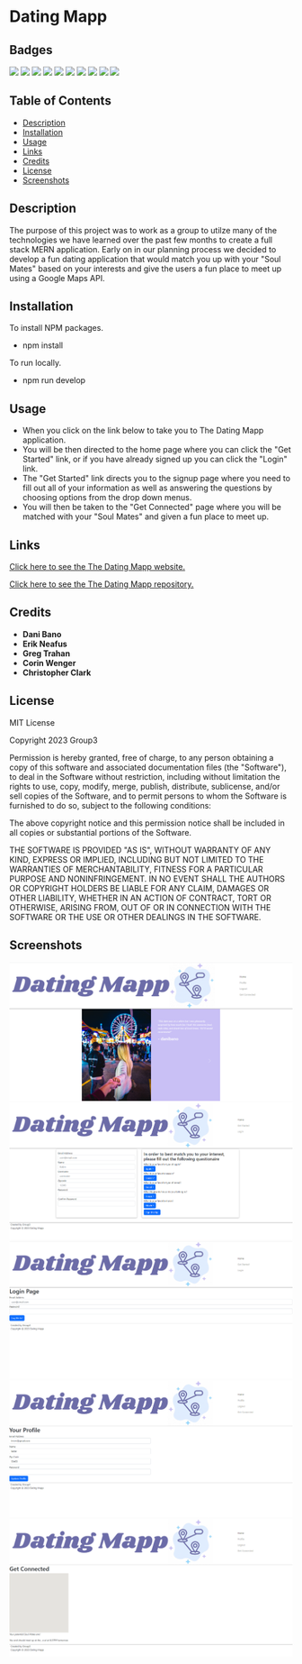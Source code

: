 # Dating Mapp

## Badges

![](https://img.shields.io/badge/v18.2.0-React-blue)
![](https://img.shields.io/badge/v2.7.2-ReactBootstrap-tan)
![](https://img.shields.io/badge/v2.2.0-GoogleMapReact-green)
![](https://img.shields.io/badge/v16.0.3-DotEnv-orange)
![](https://img.shields.io/badge/v5.0.1-bcrypt-yellow)
![](https://img.shields.io/badge/v3.0.1-JScookie-red)
![](https://img.shields.io/badge/v4.17.1-Express-blue)
![](https://img.shields.io/badge/v5.11.6-Mongoose-purple)
![](https://img.shields.io/badge/100%-Group3-black)
![](https://img.shields.io/badge/License-MIT-green)

## Table of Contents

- [Description](#description)
- [Installation](#installation)
- [Usage](#usage)
- [Links](#links)
- [Credits](#credits)
- [License](#license)
- [Screenshots](#screenshots)

## Description

The purpose of this project was to work as a group to utilze many of the technologies we have learned over the past few months to create a full stack MERN application. Early on in our planning process we decided to develop a fun dating application that would match you up with your "Soul Mates" based on your interests and give the users a fun place to meet up using a Google Maps API. 

## Installation

To install NPM packages.
- npm install

To run locally.
- npm run develop

## Usage

- When you click on the link below to take you to The Dating Mapp application. 
- You will be then directed to the home page where you can click the "Get Started" link, or if you have already signed up you can click the "Login" link. 
- The "Get Started" link directs you to the signup page where you need to fill out all of your information as well as answering the questions by choosing options from the drop down menus. 
- You will then be taken to the "Get Connected" page where you will be matched with your "Soul Mates" and given a fun place to meet up.

## Links

[Click here to see the The Dating Mapp website.](https://the-dating-mapp.herokuapp.com/)

[Click here to see the The Dating Mapp repository.](https://github.com/strongjaw15/the-dating-mapp)

## Credits
- **Dani Bano**
- **Erik Neafus**
- **Greg Trahan**
- **Corin Wenger**
- **Christopher Clark**

## License

MIT License

Copyright 2023 Group3

Permission is hereby granted, free of charge, to any person obtaining a copy of this software and associated documentation files (the "Software"), to deal in the Software without restriction, including without limitation the rights to use, copy, modify, merge, publish, distribute, sublicense, and/or sell copies of the Software, and to permit persons to whom the Software is furnished to do so, subject to the following conditions:

The above copyright notice and this permission notice shall be included in all copies or substantial portions of the Software.

THE SOFTWARE IS PROVIDED "AS IS", WITHOUT WARRANTY OF ANY KIND, EXPRESS OR IMPLIED, INCLUDING BUT NOT LIMITED TO THE WARRANTIES OF MERCHANTABILITY, FITNESS FOR A PARTICULAR PURPOSE AND NONINFRINGEMENT. IN NO EVENT SHALL THE AUTHORS OR COPYRIGHT HOLDERS BE LIABLE FOR ANY CLAIM, DAMAGES OR OTHER LIABILITY, WHETHER IN AN ACTION OF CONTRACT, TORT OR OTHERWISE, ARISING FROM, OUT OF OR IN CONNECTION WITH THE SOFTWARE OR THE USE OR OTHER DEALINGS IN THE SOFTWARE.

## Screenshots

![Home page Screenshot](./assets/images/the-dating-mapp-homepage-screenshot.png)
![Signup page Screenshot](./assets/images/the-dating-mapp-signup-screenshot.png)
![Login page Screenshot](./assets/images/the-dating-mapp-login-screenshot.png)
![Profile page Screenshot](./assets/images/the-dating-mapp-profile-screenshot.png)
![Get Connected page Screenshot](./assets/images/the-dating-mapp-getconnected-screeenshot.png)

